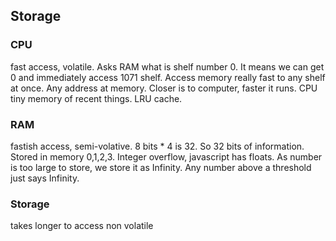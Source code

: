 ## Storage

### CPU

fast access, volatile.
Asks RAM what is shelf number 0. It means we can get 0 and immediately access 1071 shelf. Access memory really fast to any shelf at once. Any address at memory. Closer is to computer, faster it runs. CPU tiny memory of recent things. LRU cache.

### RAM

fastish access, semi-volative.
8 bits \* 4 is 32. So 32 bits of information. Stored in memory 0,1,2,3.
Integer overflow, javascript has floats. As number is too large to store, we store it as Infinity. Any number above a threshold just says Infinity.

### Storage

takes longer to access
non volatile
